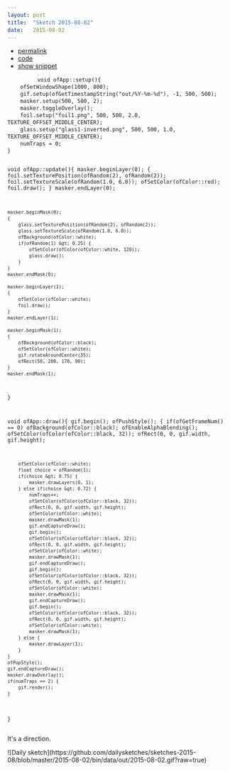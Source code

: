 ```yaml
---
layout: post
title:  "Sketch 2015-08-02"
date:   2015-08-02
---
```

<div class="code">
    <ul>
		<li><a href="{% post_url 2015-08-02-sketch %}">permalink</a></li>
		<li><a href="https://github.com/dailysketches/sketches-2015-08/tree/master/2015-08-02">code</a></li>
		<li><a href="#" class="snippet-button">show snippet</a></li>
	</ul>
    <pre class="snippet">
        <code class="cpp">void ofApp::setup(){
    ofSetWindowShape(1000, 800);
    gif.setup(ofGetTimestampString(&quot;out/%Y-%m-%d&quot;), -1, 500, 500);
    masker.setup(500, 500, 2);
    masker.toggleOverlay();
    foil.setup(&quot;foil1.png&quot;, 500, 500, 2.0, TEXTURE_OFFSET_MIDDLE_CENTER);
    glass.setup(&quot;glass1-inverted.png&quot;, 500, 500, 1.0, TEXTURE_OFFSET_MIDDLE_CENTER);
    numTraps = 0;
}

void ofApp::update(){
    masker.beginLayer(0);
    {
        foil.setTexturePosition(ofRandom(2), ofRandom(2));
        foil.setTextureScale(ofRandom(1.0, 6.0));
        ofSetColor(ofColor::red);
        foil.draw();
    }
    masker.endLayer(0);
    
    masker.beginMask(0);
    {
        glass.setTexturePosition(ofRandom(2), ofRandom(2));
        glass.setTextureScale(ofRandom(1.0, 6.0));
        ofBackground(ofColor::white);
        if(ofRandom(1) &gt; 0.25) {
            ofSetColor(ofColor(ofColor::white, 120));
            glass.draw();
        }
    }
    masker.endMask(0);

    masker.beginLayer(1);
    {
        ofSetColor(ofColor::white);
        foil.draw();
    }
    masker.endLayer(1);
    
    masker.beginMask(1);
    {
        ofBackground(ofColor::black);
        ofSetColor(ofColor::white);
        gif.rotateAroundCenter(35);
        ofRect(50, 200, 170, 90);
    }
    masker.endMask(1);
}

void ofApp::draw(){
    gif.begin();
    ofPushStyle();
    {
        if(ofGetFrameNum() == 0) ofBackground(ofColor::black);
        ofEnableAlphaBlending();
        ofSetColor(ofColor(ofColor::black, 32));
        ofRect(0, 0, gif.width, gif.height);
        
        ofSetColor(ofColor::white);
        float choice = ofRandom(1);
        if(choice &gt; 0.75) {
            masker.drawLayers(0, 1);
        } else if(choice &gt; 0.72) {
            numTraps++;
            ofSetColor(ofColor(ofColor::black, 32));
            ofRect(0, 0, gif.width, gif.height);
            ofSetColor(ofColor::white);
            masker.drawMask(1);
            gif.endCaptureDraw();
            gif.begin();
            ofSetColor(ofColor(ofColor::black, 32));
            ofRect(0, 0, gif.width, gif.height);
            ofSetColor(ofColor::white);
            masker.drawMask(1);
            gif.endCaptureDraw();
            gif.begin();
            ofSetColor(ofColor(ofColor::black, 32));
            ofRect(0, 0, gif.width, gif.height);
            ofSetColor(ofColor::white);
            masker.drawMask(1);
            gif.endCaptureDraw();
            gif.begin();
            ofSetColor(ofColor(ofColor::black, 32));
            ofRect(0, 0, gif.width, gif.height);
            ofSetColor(ofColor::white);
            masker.drawMask(1);
        } else {
            masker.drawLayer(1);
        }
    }
    ofPopStyle();
    gif.endCaptureDraw();
    masker.drawOverlay();
    if(numTraps == 2) {
        gif.render();
    }
}</code>
    </pre>
</div>
<p class="description">It's a direction.</p>
![Daily sketch](https://github.com/dailysketches/sketches-2015-08/blob/master/2015-08-02/bin/data/out/2015-08-02.gif?raw=true)
